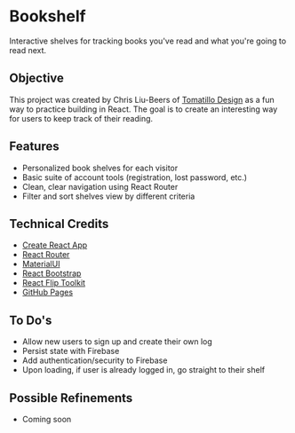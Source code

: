 # Bookshelf

Interactive shelves for tracking books you've read and what you're going to read next.

## Objective

This project was created by Chris Liu-Beers of [Tomatillo Design](http://www.tomatillodesign.com) as a fun way to practice building in React. The goal is to create an interesting way for users to keep track of their reading.

## Features

- Personalized book shelves for each visitor
- Basic suite of account tools (registration, lost password, etc.)
- Clean, clear navigation using React Router
- Filter and sort shelves view by different criteria

## Technical Credits

- [Create React App](https://github.com/facebook/create-react-app)
- [React Router](https://www.npmjs.com/package/react-router)
- [MaterialUI](https://material-ui.com/)
- [React Bootstrap](https://react-bootstrap.github.io/)
- [React Flip Toolkit](https://github.com/aholachek/react-flip-toolkit)
- [GitHub Pages](https://github.com/gitname/react-gh-pages)

## To Do's

- Allow new users to sign up and create their own log
- Persist state with Firebase
- Add authentication/security to Firebase
- Upon loading, if user is already logged in, go straight to their shelf

## Possible Refinements

- Coming soon

